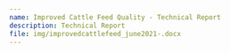 ```yaml
---
name: Improved Cattle Feed Quality - Technical Report
description: Technical Report
file: img/improvedcattlefeed_june2021-.docx
---
```

